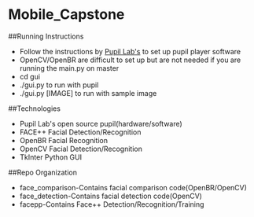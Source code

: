 # Mobile\_Capstone

##Running Instructions
* Follow the instructions by [Pupil Lab's](https://github.com/pupil-labs/pupil/wiki/Setup#run-from-source) to set up pupil player software
* OpenCV/OpenBR are difficult to set up but are not needed if you are running the main.py on master
* cd gui
* ./gui.py to run with pupil 
* ./gui.py [IMAGE] to run with sample image

##Technologies
* Pupil Lab's open source pupil(hardware/software)
* FACE++ Facial Detection/Recognition
* OpenBR Facial Recognition
* OpenCV Facial Detection/Recognition
* TkInter Python GUI

##Repo Organization
* face\_comparison-Contains facial comparison code(OpenBR/OpenCV)
* face\_detection-Contains facial detection code(OpenCV)
* facepp-Contains Face++ Detection/Recognition/Training


